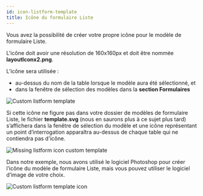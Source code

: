 ```yaml
---
id: icon-listform-template
title: Icône du formulaire Liste
---
```


Vous avez la possibilité de créer votre propre icône pour le modèle de formulaire Liste.

L'icône doit avoir une résolution de 160x160px et doit être nommée **layoutIconx2.png**.

L’icône sera utilisée :

* au-dessus du nom de la table lorsque le modèle aura été sélectionné, et
* dans la fenêtre de sélection des modèles dans la **section Formulaires**

![Custom listform template](assets/en/custom-listform/custom-listform-template.png)

Si cette icône ne figure pas dans votre dossier de modèles de formulaire Liste, le fichier **template.svg** (nous en saurons plus à ce sujet plus tard) s’affichera dans la fenêtre de sélection du modèle et une icône représentant un point d’interrogation apparaîtra au-dessus de chaque table qui ne contiendra pas d'icône.

![Missing listform icon custom template](assets/en/custom-listform/missing-listform-icon-custom-template.png)

Dans notre exemple, nous avons utilisé le logiciel Photoshop pour créer l’icône du modèle de formulaire Liste, mais vous pouvez utiliser le logiciel d’image de votre choix.

![Custom listform template icon](assets/en/custom-listform/custom-list-form-icon.png)